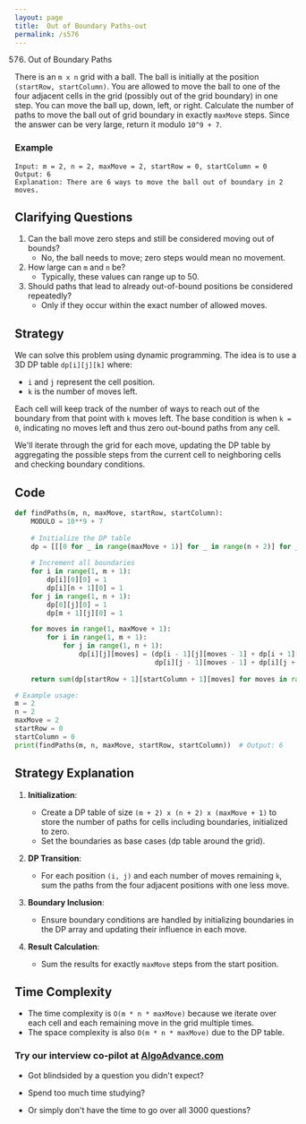 ```yaml
---
layout: page
title:  Out of Boundary Paths-out
permalink: /s576
---
```


576. Out of Boundary Paths

There is an `m x n` grid with a ball. The ball is initially at the position `(startRow, startColumn)`. You are allowed to move the ball to one of the four adjacent cells in the grid (possibly out of the grid boundary) in one step. You can move the ball up, down, left, or right. Calculate the number of paths to move the ball out of grid boundary in exactly `maxMove` steps. Since the answer can be very large, return it modulo `10^9 + 7`.

### Example
```
Input: m = 2, n = 2, maxMove = 2, startRow = 0, startColumn = 0
Output: 6
Explanation: There are 6 ways to move the ball out of boundary in 2 moves.
```

## Clarifying Questions

1. Can the ball move zero steps and still be considered moving out of bounds?
    - No, the ball needs to move; zero steps would mean no movement.
2. How large can `m` and `n` be?
    - Typically, these values can range up to 50.
3. Should paths that lead to already out-of-bound positions be considered repeatedly?
    - Only if they occur within the exact number of allowed moves.

## Strategy

We can solve this problem using dynamic programming. The idea is to use a 3D DP table `dp[i][j][k]` where:
- `i` and `j` represent the cell position.
- `k` is the number of moves left.

Each cell will keep track of the number of ways to reach out of the boundary from that point with `k` moves left. The base condition is when `k = 0`, indicating no moves left and thus zero out-bound paths from any cell.

We'll iterate through the grid for each move, updating the DP table by aggregating the possible steps from the current cell to neighboring cells and checking boundary conditions.

## Code

```python
def findPaths(m, n, maxMove, startRow, startColumn):
    MODULO = 10**9 + 7
    
    # Initialize the DP table
    dp = [[[0 for _ in range(maxMove + 1)] for _ in range(n + 2)] for _ in range(m + 2)]
    
    # Increment all boundaries
    for i in range(1, m + 1):
        dp[i][0][0] = 1
        dp[i][n + 1][0] = 1
    for j in range(1, n + 1):
        dp[0][j][0] = 1
        dp[m + 1][j][0] = 1

    for moves in range(1, maxMove + 1):
        for i in range(1, m + 1):
            for j in range(1, n + 1):
                dp[i][j][moves] = (dp[i - 1][j][moves - 1] + dp[i + 1][j][moves - 1] + 
                                   dp[i][j - 1][moves - 1] + dp[i][j + 1][moves - 1]) % MODULO
    
    return sum(dp[startRow + 1][startColumn + 1][moves] for moves in range(1, maxMove + 1)) % MODULO

# Example usage:
m = 2
n = 2
maxMove = 2
startRow = 0
startColumn = 0
print(findPaths(m, n, maxMove, startRow, startColumn))  # Output: 6
```

## Strategy Explanation

1. **Initialization**:
    - Create a DP table of size `(m + 2) x (n + 2) x (maxMove + 1)` to store the number of paths for cells including boundaries, initialized to zero.
    - Set the boundaries as base cases (dp table around the grid).

2. **DP Transition**:
    - For each position `(i, j)` and each number of moves remaining `k`, sum the paths from the four adjacent positions with one less move.

3. **Boundary Inclusion**:
    - Ensure boundary conditions are handled by initializing boundaries in the DP array and updating their influence in each move.

4. **Result Calculation**:
    - Sum the results for exactly `maxMove` steps from the start position.

## Time Complexity

- The time complexity is `O(m * n * maxMove)` because we iterate over each cell and each remaining move in the grid multiple times.
- The space complexity is also `O(m * n * maxMove)` due to the DP table.


### Try our interview co-pilot at [AlgoAdvance.com](https://algoAdvance.com)

- Got blindsided by a question you didn't expect?

- Spend too much time studying?

- Or simply don't have the time to go over all 3000 questions?

